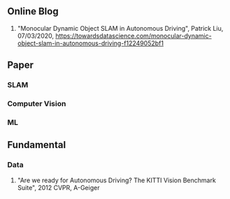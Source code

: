 ## Online Blog 

1. "Monocular Dynamic Object SLAM in Autonomous Driving", Patrick Liu, 07/03/2020, https://towardsdatascience.com/monocular-dynamic-object-slam-in-autonomous-driving-f12249052bf1


## Paper

### SLAM #


### Computer Vision #

### ML #

## Fundamental

### Data 
1. "Are we ready for Autonomous Driving? The KITTI Vision Benchmark Suite", 2012 CVPR, A-Geiger 
